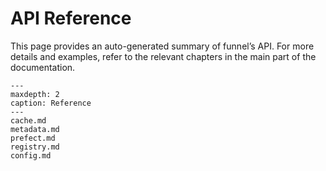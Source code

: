 # API Reference

This page provides an auto-generated summary of funnel’s API.
For more details and examples, refer to the relevant chapters in the main part of the documentation.

```{toctree}
---
maxdepth: 2
caption: Reference
---
cache.md
metadata.md
prefect.md
registry.md
config.md
```
